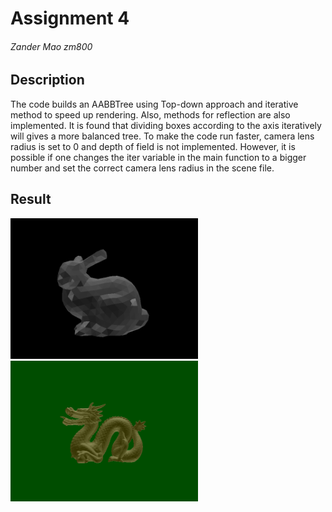 # Assignment 4

###### Zander Mao zm800

## Description

The code builds an AABBTree using Top-down approach and iterative method to speed up rendering. Also, methods for reflection are also implemented. It is found that dividing boxes according to the axis iteratively will gives a more balanced tree. To make the code run faster, camera lens radius is set to 0 and depth of field is not implemented. However, it is possible if one changes the iter variable in the main function to a bigger number and set the correct camera lens radius in the scene file.

## Result

<img src="./output_img/bunny.png" width="300"></img>
<img src="./output_img/dragon.png" width="300"></img>